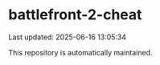 # battlefront-2-cheat

Last updated: 2025-06-16 13:05:34

This repository is automatically maintained.
